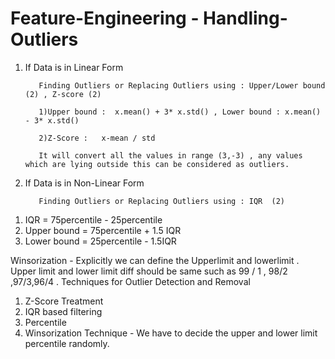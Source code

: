 # Feature-Engineering - Handling-Outliers


1. If Data is in Linear Form
        
        
          Finding Outliers or Replacing Outliers using : Upper/Lower bound (2) , Z-score (2)

          1)Upper bound :  x.mean() + 3* x.std() , Lower bound : x.mean() - 3* x.std()

          2)Z-Score :   x-mean / std 
          
          It will convert all the values in range (3,-3) , any values which are lying outside this can be considered as outliers.



2. If Data is in Non-Linear Form 

          Finding Outliers or Replacing Outliers using : IQR  (2)

1) IQR = 75percentile - 25percentile  
2) Upper bound = 75percentile + 1.5 IQR  
3) Lower bound = 25percentile - 1.5IQR

Winsorization - 
Explicitly we can define the Upperlimit and lowerlimit .
Upper limit and lower limit diff should be same such as 99 / 1 , 98/2 ,97/3,96/4 .
Techniques for Outlier Detection and Removal
1. Z-Score Treatment
2. IQR based filtering
3. Percentile
4. Winsorization Technique -  We have to decide the upper and lower limit percentile randomly. 
